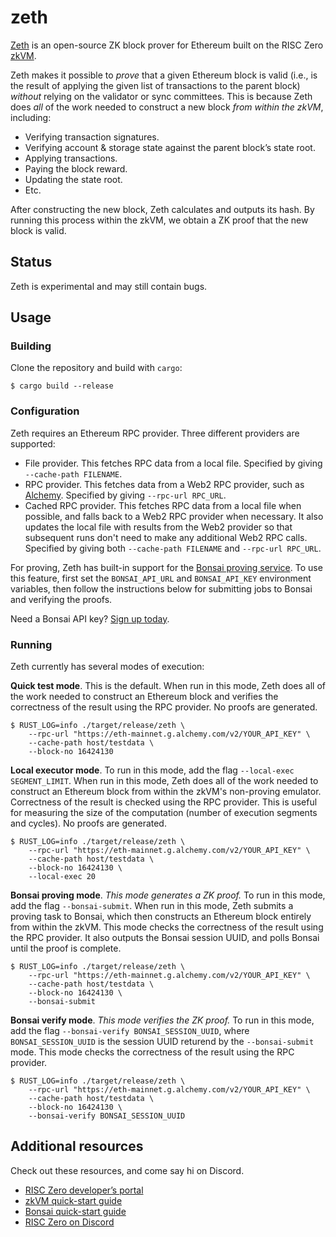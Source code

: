 # zeth

[Zeth](https://github.com/risc0/zeth) is an open-source ZK block prover for Ethereum built on the RISC Zero [zkVM](https://dev.risczero.com/zkvm).

Zeth makes it possible to *prove* that a given Ethereum block is valid (i.e., is the result of applying the given list of transactions to the parent block) *without* relying on the validator or sync committees. This is because Zeth does *all* of the work needed to construct a new block *from within the zkVM*, including:

- Verifying transaction signatures.
- Verifying account & storage state against the parent block’s state root.
- Applying transactions.
- Paying the block reward.
- Updating the state root.
- Etc.

After constructing the new block, Zeth calculates and outputs its hash. By running this process within the zkVM, we obtain a ZK proof that the new block is valid.

## Status

Zeth is experimental and may still contain bugs.

## Usage

### Building

Clone the repository and build with `cargo`:

```console
$ cargo build --release
```

### Configuration

Zeth requires an Ethereum RPC provider. Three different providers are supported:

* File provider. This fetches RPC data from a local file. Specified by giving `--cache-path FILENAME`.
* RPC provider. This fetches data from a Web2 RPC provider, such as [Alchemy](https://www.alchemy.com/). Specified by giving `--rpc-url RPC_URL`.
* Cached RPC provider. This fetches RPC data from a local file when possible, and falls back to a Web2 RPC provider when necessary. It also updates the local file with results from the Web2 provider so that subsequent runs don't need to make any additional Web2 RPC calls. Specified by giving both `--cache-path FILENAME` and `--rpc-url RPC_URL`.

For proving, Zeth has built-in support for the [Bonsai proving service](https://www.bonsai.xyz/). To use this feature, first set the `BONSAI_API_URL` and `BONSAI_API_KEY` environment variables, then follow the instructions below for submitting jobs to Bonsai and verifying the proofs.

Need a Bonsai API key? [Sign up today](https://bonsai.xyz/apply).

### Running

Zeth currently has several modes of execution:

**Quick test mode**. This is the default. When run in this mode, Zeth does all of the work needed to construct an Ethereum block and verifies the correctness of the result using the RPC provider. No proofs are generated.

```console
$ RUST_LOG=info ./target/release/zeth \
    --rpc-url "https://eth-mainnet.g.alchemy.com/v2/YOUR_API_KEY" \
    --cache-path host/testdata \
    --block-no 16424130
```

**Local executor mode**. To run in this mode, add the flag `--local-exec SEGMENT_LIMIT`. When run in this mode, Zeth does all of the work needed to construct an Ethereum block from within the zkVM's non-proving emulator. Correctness of the result is checked using the RPC provider. This is useful for measuring the size of the computation (number of execution segments and cycles). No proofs are generated.

```console
$ RUST_LOG=info ./target/release/zeth \
    --rpc-url "https://eth-mainnet.g.alchemy.com/v2/YOUR_API_KEY" \
    --cache-path host/testdata \
    --block-no 16424130 \
    --local-exec 20
```

**Bonsai proving mode**. *This mode generates a ZK proof.* To run in this mode, add the flag `--bonsai-submit`. When run in this mode, Zeth submits a proving task to Bonsai, which then constructs an Ethereum block entirely from within the zkVM. This mode checks the correctness of the result using the RPC provider. It also outputs the Bonsai session UUID, and polls Bonsai until the proof is complete.

```console
$ RUST_LOG=info ./target/release/zeth \
    --rpc-url "https://eth-mainnet.g.alchemy.com/v2/YOUR_API_KEY" \
    --cache-path host/testdata \
    --block-no 16424130 \
    --bonsai-submit
```

**Bonsai verify mode**. *This mode verifies the ZK proof.* To run in this mode, add the flag `--bonsai-verify BONSAI_SESSION_UUID`, where `BONSAI_SESSION_UUID` is the session UUID returend by the `--bonsai-submit` mode. This mode checks the correctness of the result using the RPC provider.

```console
$ RUST_LOG=info ./target/release/zeth \
    --rpc-url "https://eth-mainnet.g.alchemy.com/v2/YOUR_API_KEY" \
    --cache-path host/testdata \
    --block-no 16424130 \
    --bonsai-verify BONSAI_SESSION_UUID
```

## Additional resources

Check out these resources, and come say hi on Discord.

- [RISC Zero developer’s portal](https://dev.risczero.com/)
- [zkVM quick-start guide](https://dev.risczero.com/zkvm/quickstart)
- [Bonsai quick-start guide](https://dev.risczero.com/bonsai/quickstart)
- [RISC Zero on Discord](https://discord.gg/risczero)
